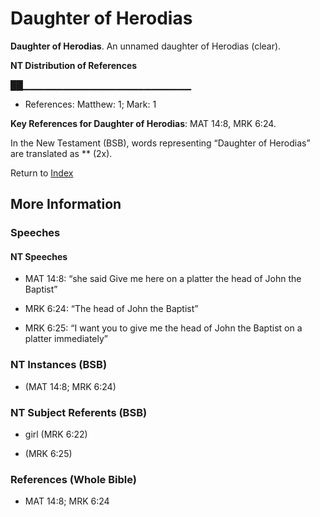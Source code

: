 # Daughter of Herodias
**Daughter of Herodias**. 
An unnamed daughter of Herodias (clear). 


**NT Distribution of References**

██▁▁▁▁▁▁▁▁▁▁▁▁▁▁▁▁▁▁▁▁▁▁▁▁▁
* References: Matthew: 1; Mark: 1



**Key References for Daughter of Herodias**: 
MAT 14:8, MRK 6:24. 




In the New Testament (BSB), words representing “Daughter of Herodias” are translated as 
** (2x). 


Return to [Index](00-Index.md)

## More Information

### Speeches

#### NT Speeches

* MAT 14:8: “she said Give me here on a platter the head of John the Baptist”

* MRK 6:24: “The head of John the Baptist”

* MRK 6:25: “I want you to give me the head of John the Baptist on a platter immediately”

### NT Instances (BSB)

*  (MAT 14:8; MRK 6:24)



### NT Subject Referents (BSB)

* girl (MRK 6:22)

*  (MRK 6:25)



### References (Whole Bible)

* MAT 14:8; MRK 6:24



